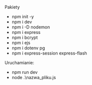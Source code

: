 Pakiety

- npm init -y  
- npm i dev
- npm i -D nodemon 
- npm i express 
- npm i bcrypt
- npm i ejs
- npm i dotenv pg 
- npm i express-session express-flash

Uruchamianie:

- npm run dev   
- node .\nazwa_pliku.js 
